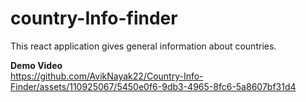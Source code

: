 # country-Info-finder
This react application gives general information about countries.</br>


**Demo Video**</br>
https://github.com/AvikNayak22/Country-Info-Finder/assets/110925067/5450e0f6-9db3-4965-8fc6-5a8607bf31d4

